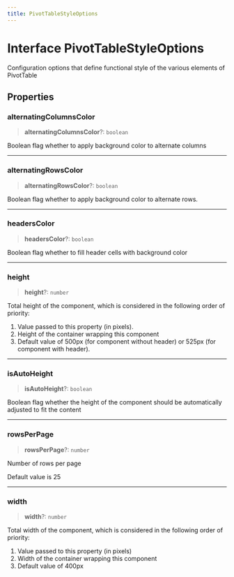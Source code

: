 ```yaml
---
title: PivotTableStyleOptions
---
```


# Interface PivotTableStyleOptions

Configuration options that define functional style of the various elements of PivotTable

## Properties

### alternatingColumnsColor

> **alternatingColumnsColor**?: `boolean`

Boolean flag whether to apply background color to alternate columns

***

### alternatingRowsColor

> **alternatingRowsColor**?: `boolean`

Boolean flag whether to apply background color to alternate rows.

***

### headersColor

> **headersColor**?: `boolean`

Boolean flag whether to fill header cells with background color

***

### height

> **height**?: `number`

Total height of the component, which is considered in the following order of priority:

1. Value passed to this property (in pixels).
2. Height of the container wrapping this component
3. Default value of 500px (for component without header) or 525px (for component with header).

***

### isAutoHeight

> **isAutoHeight**?: `boolean`

Boolean flag whether the height of the component should be automatically adjusted to fit the content

***

### rowsPerPage

> **rowsPerPage**?: `number`

Number of rows per page

Default value is 25

***

### width

> **width**?: `number`

Total width of the component, which is considered in the following order of priority:

1. Value passed to this property (in pixels)
2. Width of the container wrapping this component
3. Default value of 400px
